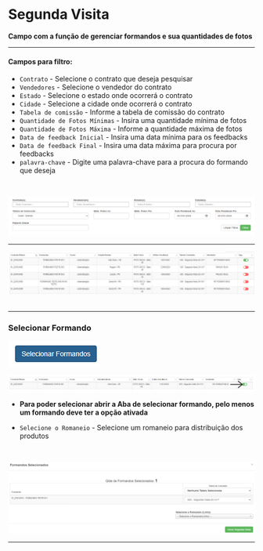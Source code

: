 # Segunda Visita
**Campo com a função de gerenciar formandos e sua quantidades de fotos**
***

#### **Campos para filtro**:

* `Contrato` - Selecione o contrato que deseja pesquisar
* `Vendedores` - Selecione o vendedor do contrato
* `Estado` - Selecione o estado onde ocorrerá o contrato
* `Cidade` - Selecione a cidade onde ocorrerá o contrato
* `Tabela de comissão` - Informe a tabela de comissão do contrato
* `Quantidade de Fotos Mínimas` - Insira uma quantidade mínima de fotos
* `Quantidade de Fotos Máxima` - Informe a quantidade máxima de fotos
* `Data de feedback Inicial` - Insira uma data mínima para os feedbacks
* `Data de feedback Final` - Insira uma data máxima para procura por feedbacks
* `palavra-chave` - Digite uma palavra-chave para a procura do formando que deseja
<br>

![](../../../img/campoFiltro.png)
***
![](../../../img/vistaTabela.jpg)
<br>
<br>
***

### Selecionar Formando

![](../../../img/selecionarFormando.png)

![](../../../img/selecionarFormandoOP.jpg)

* **Para poder selecionar abrir a Aba de selecionar formando, pelo menos um formando deve ter a opção ativada**

* `Selecione o Romaneio` - Selecione um romaneio para distribuição dos produtos
<br>

![](../../../img/gerarSegundaVisita.jpg)

***